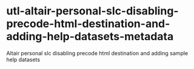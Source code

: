 # utl-altair-personal-slc-disabling-precode-html-destination-and-adding-help-datasets-metadata
Altair personal slc disabling precode html destination and adding sample help datasets
